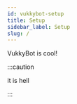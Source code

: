 ```yaml
---
id: vukkybot-setup
title: Setup
sidebar_label: Setup
slug: /
---
```


VukkyBot is cool!

:::caution

it is hell

:::
